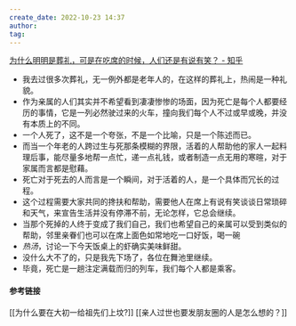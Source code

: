 ```yaml
---
create_date: 2022-10-23 14:37
author: 
tag: 
---
```

[为什么明明是葬礼，可是在吃席的时候，人们还是有说有笑？ - 知乎](https://www.zhihu.com/question/505481994/answer/2386504301)

- 我去过很多次葬礼，无一例外都是老年人的，在这样的葬礼上，热闹是一种礼貌。
- 作为亲属的人们其实并不希望看到凄凄惨惨的场面，因为死亡是每个人都要经历的事情，它是一列必然驶过来的火车，撞向我们每个人不过或早或晚，并没有本质上的不同。
- 一个人死了，这不是一个夸张，不是一个比喻，只是一个陈述而已。
- 而当一个年老的人跨过生与死那条模糊的界限，活着的人帮助他的家人一起料理后事，能尽量多地帮一点忙，递一点礼钱，或者制造一点无用的寒暄，对于家属而言都是慰藉。
- 死亡对于死去的人而言是一个瞬间，对于活着的人，是一个具体而冗长的过程。
- 这个过程需要大家共同的搀扶和帮助，需要他人在席上有说有笑谈谈日常琐碎和天气，来宣告生活并没有停滞不前，无论怎样，它总会继续。
- 当那个死掉的人终于变成了我们自己，我们也希望自己的亲属可以受到类似的帮助，邻里亲眷们也可以在席上面色如常地吃一口好饭，喝一碗
- _热汤_，讨论一下今天饭桌上的虾确实美味鲜甜。
- 没什么大不了的，只是我先下场了，各位在舞池里继续。
- 毕竟，死亡是一趟注定满载而归的列车，我们每个人都是乘客。
#### 参考链接
[[为什么要在大初一给祖先们上坟?]]
[[亲人过世也要发朋友圈的人是怎么想的？]]